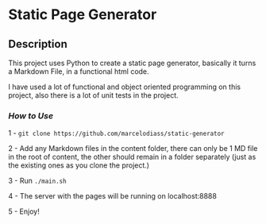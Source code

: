 # Static Page Generator

## Description

This project uses Python to create a static page generator, basically it turns a Markdown File, in a functional html code.

I have used a lot of functional and object oriented programming on this project, also there is a lot of unit tests in the project. 

### *How to Use*

1 - `git clone https://github.com/marcelodiass/static-generator` 

2 - Add any Markdown files in the content folder, there can only be 1 MD file in the root of content, the other should remain in a folder separately (just as the existing ones as you clone the project.)

3 - Run `./main.sh`

4 - The server with the pages will be running on localhost:8888

5 - Enjoy!
